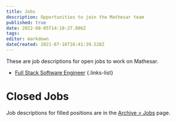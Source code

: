 ```yaml
---
title: Jobs
description: Opportunities to join the Mathesar team
published: true
date: 2022-08-05T14:10:27.806Z
tags: 
editor: markdown
dateCreated: 2021-07-16T16:41:39.528Z
---
```


These are job descriptions for open jobs to work on Mathesar.

- [Full Stack Software Engineer](/en/jobs/2022-06-localization-engineer)
{.links-list}

# Closed Jobs

Job descriptions for filled positions are in the [Archive > Jobs](/archive/jobs) page.

